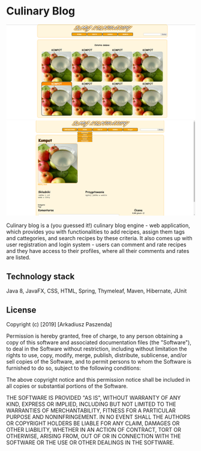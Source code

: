 # Culinary Blog

![alt text](https://github.com/arkpas/CulinaryBlog/blob/master/presentation/culinarylanding.png)
![alt text](https://github.com/arkpas/CulinaryBlog/blob/master/presentation/culinaryrecipe.png)

Culinary blog is a (you guessed it!) culinary blog engine - web application, which provides you with functionalities to add recipes, assign them tags and cattegories, and search recipes by these criteria. It also comes up with user registration and login system - users can comment and rate recipes and they have access to their profiles, where all their comments and rates are listed.


## Technology stack
Java 8, JavaFX, CSS, HTML, Spring, Thymeleaf, Maven, Hibernate, JUnit


## License

Copyright (c) [2019] [Arkadiusz Paszenda]

Permission is hereby granted, free of charge, to any person obtaining a copy of this software and associated documentation files (the "Software"), to deal in the Software without restriction, including without limitation the rights to use, copy, modify, merge, publish, distribute, sublicense, and/or sell copies of the Software, and to permit persons to whom the Software is furnished to do so, subject to the following conditions:

The above copyright notice and this permission notice shall be included in all copies or substantial portions of the Software.

THE SOFTWARE IS PROVIDED "AS IS", WITHOUT WARRANTY OF ANY KIND, EXPRESS OR IMPLIED, INCLUDING BUT NOT LIMITED TO THE WARRANTIES OF MERCHANTABILITY, FITNESS FOR A PARTICULAR PURPOSE AND NONINFRINGEMENT. IN NO EVENT SHALL THE AUTHORS OR COPYRIGHT HOLDERS BE LIABLE FOR ANY CLAIM, DAMAGES OR OTHER LIABILITY, WHETHER IN AN ACTION OF CONTRACT, TORT OR OTHERWISE, ARISING FROM, OUT OF OR IN CONNECTION WITH THE SOFTWARE OR THE USE OR OTHER DEALINGS IN THE SOFTWARE.





